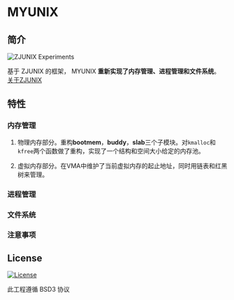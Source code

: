 # MYUNIX

## 简介

![ZJUNIX Experiments](https://img.shields.io/badge/ZJUNIX-Experiments-blue.svg)

基于 ZJUNIX 的框架， MYUNIX **重新实现了内存管理、进程管理和文件系统**。  
[关于ZJUNIX](https://github.com/ZJUNIX/ZJUNIX)

## 特性

### 内存管理

1. 物理内存部分。重构**bootmem**，**buddy**，**slab**三个子模块。对`kmalloc`和`kfree`两个函数做了重构，实现了一个结构和空间大小给定的内存池。

2. 虚拟内存部分。在VMA中维护了当前虚拟内存的起止地址，同时用链表和红黑树来管理。

### 进程管理



### 文件系统



### 注意事项



## License

[![License](https://img.shields.io/badge/License-BSD%203--Clause-blue.svg)](./LICENSE)

此工程遵循 BSD3 协议
